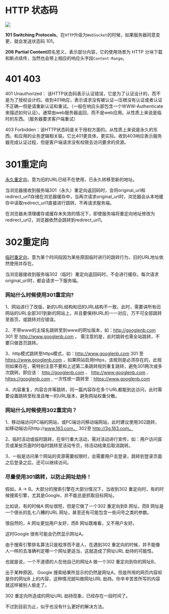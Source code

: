 # HTTP 状态码

![](https://img-blog.csdnimg.cn/20190530105724767.png?x-oss-process=image/watermark,type_ZmFuZ3poZW5naGVpdGk,shadow_10,text_aHR0cHM6Ly9ibG9nLmNzZG4ubmV0L2lkd3R3dA==,size_16,color_FFFFFF,t_70)

**101 Switching Protocols**。在`HTTP`升级为`WebSocket`的时候，如果服务器同意变更，就会发送状态码 101。

**206 Partial Content**顾名思义，表示部分内容，它的使用场景为 HTTP 分块下载和断点续传，当然也会带上相应的响应头字段`Content-Range`。



# 401 403

401 Unauthorized： 该HTTP状态码表示认证错误，它是为了认证设计的，而不是为了授权设计的。收到401响应，表示请求没有被认证—压根没有认证或者认证不正确—但是请重新认证和重试。（一般在响应头部包含一个WWW-Authenticate来描述如何认证）。通常由web服务器返回，而不是web应用。从性质上来说是临时的东西。（服务器要求客户端重试）

403 Forbidden：该HTTP状态码是关于授权方面的。从性质上来说是永久的东西，和应用的业务逻辑相关联。它比401更具体，更实际。收到403响应表示服务器完成认证过程，但是客户端请求没有权限去访问要求的资源。



#  301重定向

[永久重定向](https://www.dujin.org/tag/永久重定向)，意为旧的URL已经不在使用，已永久转移至新的地址。

当浏览器接收到服务端301（永久）重定向返回码时，会将original_url和redirect_url1存储在浏览器缓存中，当再次请求original_url时，浏览器会从本地缓存中读取redirect_url1直接进行跳转，不再请求服务端。

在浏览器未清理缓存或缓存未失效的情况下，即使服务端将重定向地址修改为redirect_url2，浏览器依然会跳转到redirect_url1。



# 302重定向

[临时重定向](https://www.dujin.org/tag/临时重定向)，意为某个时间段因为某些原因临时进行的跳转行为，旧的URL地址依然使用并存在。

当浏览器接收到服务端302（临时）重定向返回码时，不会进行缓存。每次请求original_url时，都会请求一下服务端。



### 网站什么时候使用301重定向?

1、网站进行了改版，新的URL结构和旧的URL结构不一致，此时，需要讲所有旧网站的URL全部301到新的网站上，并且要保持URL的一一对应，万不可全部跳转至首页，或跳转对应错误。

2、不带www的主域名跳转至到www的网址版本，如：http://googlenb.com 301 至 http://www.googlenb.com 。 需注意的是，此时跳转也需全站跳转，不要只做首页跳转。

3、http模式跳转至https模式，如：http://www.googlenb.com 301 至 https://www.googlenb.com ，如果网站启用https，该规则是必须存在的，此规则如果存在，需特别注意不要和上述第二条跳转规则重复跳转，避免301两次或多次跳转。即应该： http://googlenb.com 、 http://www.googlenb.com 、 https://googlenb.com , 一次性统一跳转至：https://www.googlenb.com

4、内容重复，内容合并等跳转，同一篇内容存在多个URL都能到达访问，此时需要设置跳转至标准且唯一的URL版本，避免网站权重分散。



### 网站什么时候使用302重定向？

1、移动端访问PC端的网站，或PC端访问移动端网站，此时建议使用302跳转，如移动端访问http://www.163.com， 302至 http://3g.163.com。

2、临时活动或临时跳转，在举行重大活动，需对活动进行宣传，如：用户访问首页或某些页面时时临时跳转至活动专页，待活动结束后取消跳转。

3、一般是访问某个网站的资源需要权限时，会需要用户去登录，跳转到登录页面之后登录之后，还可以继续访问。



### 尽量使用301跳转，以防止网址劫持！

假如，A -> B。大部分的搜索引擎在大部分情况下，当收到302 重定向时，有的时候搜索引擎，尤其是Google，并不能总是抓取目标网址。

比如说，有的时候A 网址很短，但是它做了一个302 重定向到B 网址，而B 网址是一个很长的乱七八糟的URL 网址，甚至还有可能包含一些问号之类的参数。

很自然的，A 网址更加用户友好，而B 网址既难看，又不用户友好。

这时Google 很有可能会仍然显示网址A。

由于搜索引擎排名算法只是程序而不是人，在遇到302 重定向的时候，并不能像人一样的去准确判定哪一个网址更适当，这就造成了网址URL 劫持的可能性。

也就是说，一个不道德的人在他自己的网址A 做一个302 重定向到你的网址B，

出于某种原因， Google 搜索结果所显示的仍然是网址A，但是所用的网页内容却是你的网址B 上的内容，这种情况就叫做网址URL 劫持。你辛辛苦苦所写的内容就这样被别人偷走了。

302 重定向所造成的网址URL 劫持现象，已经存在一段时间了。

不过到目前为止，似乎也没有什么更好的解决方法。


